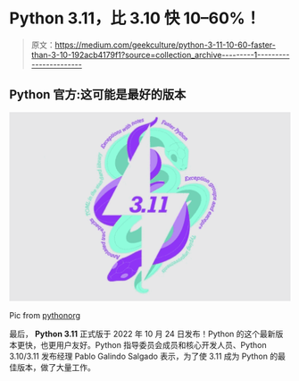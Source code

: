 # Python 3.11，比 3.10 快 10–60%！

> 原文：<https://medium.com/geekculture/python-3-11-10-60-faster-than-3-10-192acb4179f1?source=collection_archive---------1----------------------->

## Python 官方:这可能是最好的版本

![](img/bcfb738bd0505332001ac64350efb3fc.png)

Pic from [pythonorg](https://www.python.org/downloads/release/python-3110/)

最后， **Python 3.11** 正式版于 2022 年 10 月 24 日发布！Python 的这个最新版本更快，也更用户友好。Python 指导委员会成员和核心开发人员、Python 3.10/3.11 发布经理 Pablo Galindo Salgado 表示，为了使 3.11 成为 Python 的最佳版本，做了大量工作。